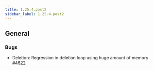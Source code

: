 ```yaml
---
title: 1.25.4.post2
sidebar_label: 1.25.4.post2
---
```


## General

### Bugs
- Deletion: Regression in deletion loop using huge amount of memory [#4622](https://github.com/rucio/rucio/issues/4622)

